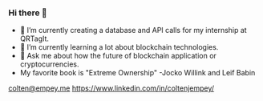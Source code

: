 ### Hi there 👋
- 🔭 I’m currently creating a database and API calls for my internship at QRTagIt.
- 🌱 I’m currently learning a lot about blockchain technologies.
- 💬 Ask me about how the future of blockchain application or cryptocurrencies.
- My favorite book is "Extreme Ownership" -Jocko Willink and Leif Babin


colten@empey.me
https://www.linkedin.com/in/coltenjempey/
<!--
**ColtenEmpey/ColtenEmpey** is a ✨ _special_ ✨ repository because its `README.md` (this file) appears on your GitHub profile.

Here are some ideas to get you started:

- 🔭 I’m currently working on ...
- 🌱 I’m currently learning ...

- 💬 Ask me about ...

- 😄 Pronouns: ...
- ⚡ Fun fact: ...

-->
